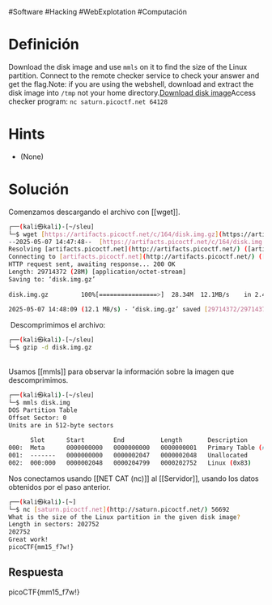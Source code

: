 #Software #Hacking #WebExplotation #Computación 
# Definición
Download the disk image and use `mmls` on it to find the size of the Linux partition. Connect to the remote checker service to check your answer and get the flag.Note: if you are using the webshell, download and extract the disk image into `/tmp` not your home directory.[Download disk image](https://artifacts.picoctf.net/c/164/disk.img.gz)Access checker program: `nc saturn.picoctf.net 64128`
# Hints
- (None)
# Solución
Comenzamos descargando el archivo con [[wget]].
```bash
┌──(kali㉿kali)-[~/sleu]  
└─$ wget [https://artifacts.picoctf.net/c/164/disk.img.gz](https://artifacts.picoctf.net/c/164/disk.img.gz)  
--2025-05-07 14:47:48--  [https://artifacts.picoctf.net/c/164/disk.img.gz](https://artifacts.picoctf.net/c/164/disk.img.gz)  
Resolving [artifacts.picoctf.net](http://artifacts.picoctf.net/) ([artifacts.picoctf.net](http://artifacts.picoctf.net/))... 3.161.55.64, 3.161.55.26, 3.161.55.100, ...  
Connecting to [artifacts.picoctf.net](http://artifacts.picoctf.net/) ([artifacts.picoctf.net](http://artifacts.picoctf.net/))|3.161.55.64|:443... connected.  
HTTP request sent, awaiting response... 200 OK  
Length: 29714372 (28M) [application/octet-stream]  
Saving to: ‘disk.img.gz’  
  
disk.img.gz         100%[================>]  28.34M  12.1MB/s    in 2.4s      
  
2025-05-07 14:48:09 (12.1 MB/s) - ‘disk.img.gz’ saved [29714372/29714372]  
```
  
 Descomprimimos el archivo:                                                                              
```bash
┌──(kali㉿kali)-[~/sleu]  
└─$ gzip -d disk.img.gz              
```
                                                                               
Usamos [[mmls]] para observar la información sobre la imagen que descomprimimos.

```bash
┌──(kali㉿kali)-[~/sleu]  
└─$ mmls disk.img              
DOS Partition Table  
Offset Sector: 0  
Units are in 512-byte sectors  
  
      Slot      Start        End          Length       Description  
000:  Meta      0000000000   0000000000   0000000001   Primary Table (#0)  
001:  -------   0000000000   0000002047   0000002048   Unallocated  
002:  000:000   0000002048   0000204799   0000202752   Linux (0x83)
```

Nos conectamos usando [[NET CAT (nc)]]  al [[Servidor]], usando los datos obtenidos por el paso anterior.
```bash
┌──(kali㉿kali)-[~]  
└─$ nc [saturn.picoctf.net](http://saturn.picoctf.net/) 56692  
What is the size of the Linux partition in the given disk image?  
Length in sectors: 202752  
202752  
Great work!  
picoCTF{mm15_f7w!}
```
## Respuesta
picoCTF{mm15_f7w!}